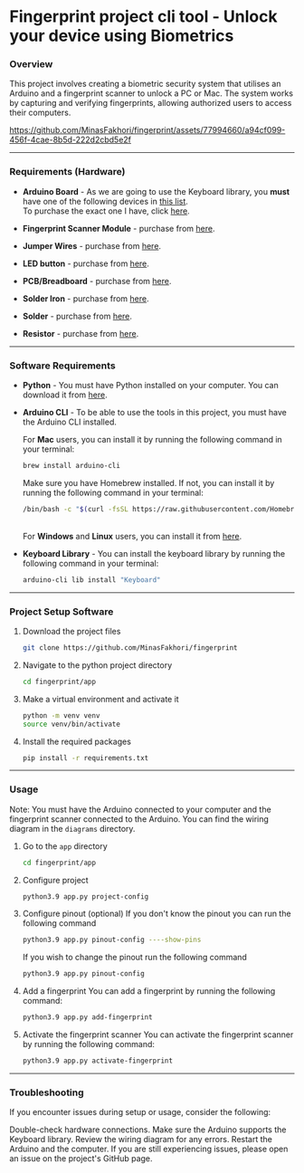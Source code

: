 # Fingerprint project cli tool - Unlock your device using Biometrics

### Overview

This project involves creating a biometric security system that utilises an Arduino and a fingerprint scanner to unlock a PC or Mac. The system works by capturing and verifying fingerprints, allowing authorized users to access their computers.


https://github.com/MinasFakhori/fingerprint/assets/77994660/a94cf099-456f-4cae-8b5d-222d2cbd5e2f


--- 
### Requirements (Hardware)

* **Arduino Board** - As we are going to use the Keyboard library, you **must** have one of the following devices in [this list](https://www.arduino.cc/reference/en/language/functions/usb/keyboard/). <br> To purchase the exact one I have, click [here](https://amzn.to/3SJWvPO).

* **Fingerprint Scanner Module** - purchase from [here](https://amzn.to/3HL91br).
* **Jumper Wires** - purchase from [here](https://amzn.to/49mP3zQ).
* **LED button** - purchase from [here](https://amzn.to/3SJ5Wz1).
* **PCB/Breadboard** - purchase from [here](https://amzn.to/3Ovm8kP).
* **Solder Iron** - purchase from [here](https://amzn.to/487qtSi).
* **Solder** - purchase from [here](https://amzn.to/4bpcJ8s).
* **Resistor** - purchase from [here](https://amzn.to/3uq4UOY).

---
### Software Requirements

* **Python** - You must have Python installed on your computer. You can download it from [here](https://www.python.org/downloads/).

* **Arduino CLI** - To be able to use the tools in this project, you must have the Arduino CLI installed. 

    For **Mac** users, you can install it by running the following command in your terminal:
    ```bash
    brew install arduino-cli
    ```
    Make sure you have Homebrew installed. If not, you can install it by running the following command in your terminal:
    ```bash
    /bin/bash -c "$(curl -fsSL https://raw.githubusercontent.com/Homebrew/install/HEAD/install.sh)"
    ```
    \
    For **Windows** and **Linux** users, you can install it from [here](https://arduino.github.io/arduino-cli/0.35/installation/).

* **Keyboard Library** - You can install the keyboard library by running the following command in your terminal:
    ```bash
    arduino-cli lib install "Keyboard"
    ```

---
### Project Setup Software

1. Download the project files
    ```bash
    git clone https://github.com/MinasFakhori/fingerprint
    ```
2. Navigate to the python project directory
    ```bash
    cd fingerprint/app
    ```

3. Make a virtual environment and activate it
    ```bash
    python -m venv venv
    source venv/bin/activate
    ```
4. Install the required packages
    ```bash
    pip install -r requirements.txt
    ```

---

### Usage

Note: You must have the Arduino connected to your computer and the fingerprint scanner connected to the Arduino. You can find the wiring diagram in the `diagrams` directory.

1. Go to the `app` directory
    ```bash
    cd fingerprint/app
    ```

2. Configure project
    ```bash
    python3.9 app.py project-config
    ```

3. Configure pinout (optional)
    If you don't know the pinout you can run the following command
    ```bash
    python3.9 app.py pinout-config ----show-pins
    ```
    If you wish to change the pinout run the following command
    ```bash
    python3.9 app.py pinout-config
    ```

4. Add a fingerprint
    You can add a fingerprint by running the following command:

    ```bash
    python3.9 app.py add-fingerprint
    ```

5. Activate the fingerprint scanner
    You can activate the fingerprint scanner by running the following command:
    ```bash
    python3.9 app.py activate-fingerprint
    ```


---

### Troubleshooting
If you encounter issues during setup or usage, consider the following:

Double-check hardware connections.
Make sure the Arduino supports the Keyboard library.
Review the wiring diagram for any errors.
Restart the Arduino and the computer.
If you are still experiencing issues, please open an issue on the project's GitHub page.
